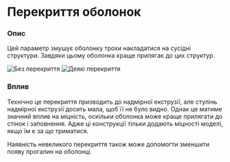 Перекриття оболонок
====

### **Опис**

Цей параметр змушує оболонку трохи накладатися на сусідні структури. Завдяки цьому оболонка краще прилягає до цих структур.

![Без перекриття](../images/skin_overlap_none.png)
![Деякі перекриття](../images/skin_overlap_20.png)

### **Вплив**

Технічно це перекриття призводить до надмірної екструзії, але ступінь надмірної екструзії досить мала, щоб її не було видно. Однак це матиме значний вплив на міцність, оскільки оболонка може краще прилягати до стінок і заповнення. Адже ці конструкції тільки додають міцності моделі, якщо їм є за що триматися.

Наявність невеликого перекриття також може допомогти зменшити появу прогалин на оболонці.
